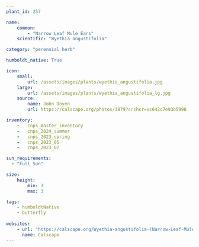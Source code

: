 ```yaml
---
plant_id: 257 

name: 
    common: 
        - "Narrow Leaf Mule Ears" 
    scientific: "Wyethia angustifolia"   

category: "perennial herb"

humboldt_native: True

icon: 
    small: 
        url: /assets/images/plants/wyethia_angustifolia.jpg 
    large: 
        url: /assets/images/plants/wyethia_angustifolia_lg.jpg 
    source: 
        name: John Doyen 
        url: https://calscape.org/photos/3879?srchcr=sc642c7e93b5998 

inventory: 
    -   cnps_master_inventory
    -   cnps_2024_summer
    -   cnps_2023_spring
    -   cnps_2023_05 
    -   cnps_2023_07 

sun_requirements:
  - "Full Sun"

size:
    height: 
        min: 3
        max: 3 

tags:
    - humboldtNative
    - butterfly
 
websites:
    - url: "https://calscape.org/Wyethia-angustifolia-(Narrow-Leaf-Mule-Ears)"
      name: Calscape
---
```








